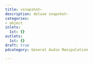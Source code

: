 ```yaml
---
title: vsnapshot~
description: deluxe snapshot~
categories:
- object
inlets:
  1st: {}
outlets:
  1st: {}
draft: true
pdcategory: General Audio Manipulation

---
```


